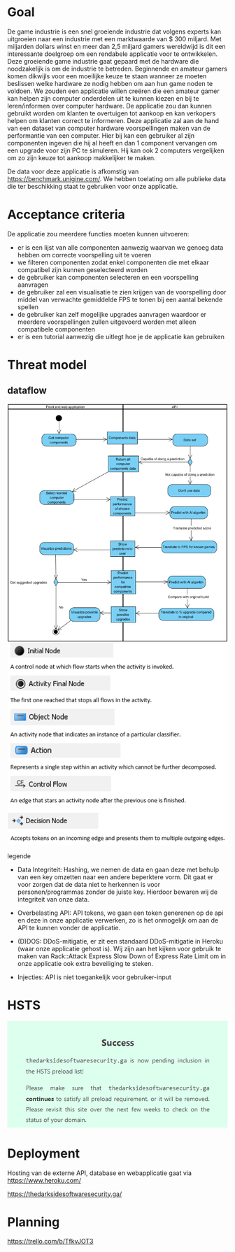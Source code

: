 # Goal
De game industrie is een snel groeiende industrie dat volgens experts kan uitgroeien naar een industrie met een marktwaarde van $ 300 miljard. Met miljarden dollars winst en meer dan 2,5
miljard gamers wereldwijd is dit een interessante doelgroep om een rendabele applicatie voor te ontwikkelen. Deze groeiende game industrie gaat gepaard met de hardware die noodzakelijk is om de industrie te betreden. Beginnende en amateur gamers komen dikwijls voor een moeilijke keuze te staan wanneer ze moeten beslissen welke hardware ze nodig hebben om aan hun game noden te voldoen. We zouden een applicatie willen creëren die een amateur gamer kan helpen zijn computer onderdelen uit te kunnen kiezen en bij te leren/informen over computer hardware. De applicatie zou dan kunnen gebruikt worden om klanten te overtuigen tot aankoop en kan verkopers helpen om klanten correct te informeren. Deze applicatie zal aan de hand van een dataset van computer hardware voorspellingen maken van de performantie van een computer. Hier bij kan een gebruiker al zijn componenten ingeven die hij al heeft en dan 1 component vervangen om een upgrade voor zijn PC te simuleren. Hij kan ook 2 computers vergelijken om zo zijn keuze tot aankoop makkelijker te maken. 

De data voor deze applicatie is afkomstig van https://benchmark.unigine.com/. We hebben toelating om alle publieke data die ter beschikking staat te gebruiken voor onze applicatie.

# Acceptance criteria
De applicatie zou meerdere functies moeten kunnen uitvoeren:
- er is een lijst van alle componenten aanwezig waarvan we genoeg data hebben om correcte voorspelling uit te voeren
- we filteren componenten zodat enkel componenten die met elkaar compatibel zijn kunnen geselecteerd worden
- de gebruiker kan componenten selecteren en een voorspelling aanvragen
- de gebruiker zal een visualisatie te zien krijgen van de voorspelling door middel van verwachte gemiddelde FPS te tonen bij een aantal bekende spellen
- de gebruiker kan zelf mogelijke upgrades aanvragen waardoor er meerdere voorspellingen zullen uitgevoerd worden met alleen compatibele componenten
- er is een tutorial aanwezig die uitlegt hoe je de applicatie kan gebruiken

# Threat model

## dataflow

<img src="Flow_chart.png"/>

<img src="Flow_chart_definitions.png"/>

legende


- Data Integriteit: Hashing, we nemen de data en gaan deze met behulp van een key omzetten naar een andere beperktere vorm. Dit gaat er voor zorgen dat de data niet te herkennen is voor personen/programmas zonder de juiste key. Hierdoor bewaren wij de integriteit van onze data.

- Overbelasting API: API tokens, we gaan een token generenen op de api en deze in onze applicatie verwerken, zo is het onmogelijk om aan de API te kunnen vonder de applicatie.

- (D)DOS: DDoS-mitigatie, er zit een standaard DDoS-mitigatie in Heroku (waar onze applicatie gehost is). Wij zijn aan het kijken voor gebruik te maken van Rack::Attack Express Slow Down of Express Rate Limit om in onze applicatie ook extra beveiliging te steken.

- Injecties: API is niet toegankelijk voor gebruiker-input


# HSTS

<img src="HSTS_Preload_List.png"/>

# Deployment
Hosting van de externe API, database en webapplicatie gaat via https://www.heroku.com/

https://thedarksidesoftwaresecurity.ga/

# Planning
https://trello.com/b/TfkvJOT3
